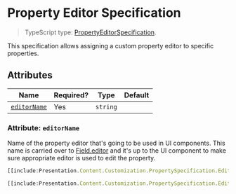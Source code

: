 # Property Editor Specification

> TypeScript type: [PropertyEditorSpecification]($presentation-common).

This specification allows assigning a custom property editor to specific properties.

## Attributes

| Name                                  | Required? | Type     | Default |
| ------------------------------------- | --------- | -------- | ------- |
| [`editorName`](#attribute-editorname) | Yes       | `string` |         |

### Attribute: `editorName`

Name of the property editor that's going to be used in UI components. This name is carried over to
[Field.editor]($presentation-common) and it's up to the UI component to make sure appropriate editor
is used to edit the property.

```ts
[[include:Presentation.Content.Customization.PropertySpecification.Editor.Ruleset]]
```

```ts
[[include:Presentation.Content.Customization.PropertySpecification.Editor.Result]]
```
